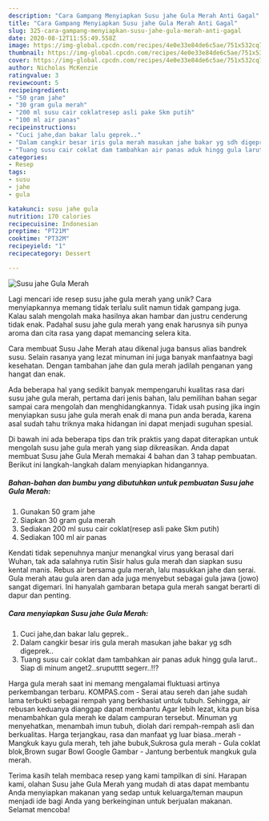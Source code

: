 ```yaml
---
description: "Cara Gampang Menyiapkan Susu jahe Gula Merah Anti Gagal"
title: "Cara Gampang Menyiapkan Susu jahe Gula Merah Anti Gagal"
slug: 325-cara-gampang-menyiapkan-susu-jahe-gula-merah-anti-gagal
date: 2020-08-12T11:55:49.558Z
image: https://img-global.cpcdn.com/recipes/4e0e33e84de6c5ae/751x532cq70/susu-jahe-gula-merah-foto-resep-utama.jpg
thumbnail: https://img-global.cpcdn.com/recipes/4e0e33e84de6c5ae/751x532cq70/susu-jahe-gula-merah-foto-resep-utama.jpg
cover: https://img-global.cpcdn.com/recipes/4e0e33e84de6c5ae/751x532cq70/susu-jahe-gula-merah-foto-resep-utama.jpg
author: Nicholas McKenzie
ratingvalue: 3
reviewcount: 5
recipeingredient:
- "50 gram jahe"
- "30 gram gula merah"
- "200 ml susu cair coklatresep asli pake Skm putih"
- "100 ml air panas"
recipeinstructions:
- "Cuci jahe,dan bakar lalu geprek.."
- "Dalam cangkir besar iris gula merah masukan jahe bakar yg sdh digeprek.."
- "Tuang susu cair coklat dam tambahkan air panas aduk hingg gula larut.. Siap di minum anget2..sruputttt segerr..!!?"
categories:
- Resep
tags:
- susu
- jahe
- gula

katakunci: susu jahe gula 
nutrition: 170 calories
recipecuisine: Indonesian
preptime: "PT21M"
cooktime: "PT32M"
recipeyield: "1"
recipecategory: Dessert

---
```



![Susu jahe Gula Merah](https://img-global.cpcdn.com/recipes/4e0e33e84de6c5ae/751x532cq70/susu-jahe-gula-merah-foto-resep-utama.jpg)

Lagi mencari ide resep susu jahe gula merah yang unik? Cara menyiapkannya memang tidak terlalu sulit namun tidak gampang juga. Kalau salah mengolah maka hasilnya akan hambar dan justru cenderung tidak enak. Padahal susu jahe gula merah yang enak harusnya sih punya aroma dan cita rasa yang dapat memancing selera kita.

Cara membuat Susu Jahe Merah atau dikenal juga bansus alias bandrek susu. Selain rasanya yang lezat minuman ini juga banyak manfaatnya bagi kesehatan. Dengan tambahan jahe dan gula merah jadilah penganan yang hangat dan enak.

Ada beberapa hal yang sedikit banyak mempengaruhi kualitas rasa dari susu jahe gula merah, pertama dari jenis bahan, lalu pemilihan bahan segar sampai cara mengolah dan menghidangkannya. Tidak usah pusing jika ingin menyiapkan susu jahe gula merah enak di mana pun anda berada, karena asal sudah tahu triknya maka hidangan ini dapat menjadi suguhan spesial.


Di bawah ini ada beberapa tips dan trik praktis yang dapat diterapkan untuk mengolah susu jahe gula merah yang siap dikreasikan. Anda dapat membuat Susu jahe Gula Merah memakai 4 bahan dan 3 tahap pembuatan. Berikut ini langkah-langkah dalam menyiapkan hidangannya.

<!--inarticleads1-->

##### Bahan-bahan dan bumbu yang dibutuhkan untuk pembuatan Susu jahe Gula Merah:

1. Gunakan 50 gram jahe
1. Siapkan 30 gram gula merah
1. Sediakan 200 ml susu cair coklat(resep asli pake Skm putih)
1. Sediakan 100 ml air panas


Kendati tidak sepenuhnya manjur menangkal virus yang berasal dari Wuhan, tak ada salahnya rutin Sisir halus gula merah dan siapkan susu kental manis. Rebus air bersama gula merah, lalu masukkan jahe dan serai. Gula merah atau gula aren dan ada juga menyebut sebagai gula jawa (jowo) sangat digemari. Ini hanyalah gambaran betapa gula merah sangat berarti di dapur dan penting. 

<!--inarticleads2-->

##### Cara menyiapkan Susu jahe Gula Merah:

1. Cuci jahe,dan bakar lalu geprek..
1. Dalam cangkir besar iris gula merah masukan jahe bakar yg sdh digeprek..
1. Tuang susu cair coklat dam tambahkan air panas aduk hingg gula larut.. Siap di minum anget2..sruputttt segerr..!!?


Harga gula merah saat ini memang mengalamai fluktuasi artinya perkembangan terbaru. KOMPAS.com - Serai atau sereh dan jahe sudah lama terbukti sebagai rempah yang berkhasiat untuk tubuh. Sehingga, air rebusan keduanya dianggap dapat membantu Agar lebih lezat, kita pun bisa menambahkan gula merah ke dalam campuran tersebut. Minuman yg menyehatkan, menambah imun tubuh, diolah dari rempah-rempah asli dan berkualitas. Harga terjangkau, rasa dan manfaat yg luar biasa..merah - Mangkuk kayu gula merah, teh jahe bubuk,Sukrosa gula merah - Gula coklat blok,Brown sugar Bowl Google Gambar - Jantung berbentuk mangkuk gula merah. 

Terima kasih telah membaca resep yang kami tampilkan di sini. Harapan kami, olahan Susu jahe Gula Merah yang mudah di atas dapat membantu Anda menyiapkan makanan yang sedap untuk keluarga/teman maupun menjadi ide bagi Anda yang berkeinginan untuk berjualan makanan. Selamat mencoba!
